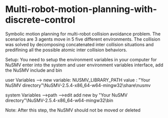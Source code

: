 # Multi-robot-motion-planning-with-discrete-control
Symbolic motion planning for multi-robot collision avoidance problem. The scenarios are 3 agents move in 5 five different environments. The collision was solved by decomposing concatenated inter collision situations and predifining all the possible atomic inter collision behaviors.

Setup:
You need to setup the environment variables in your computer for NuSMV
enter into the system and user environment variables interface, add the NuSMV include and bin

user Variables --> new 
variable: NUSMV_LIBRARY_PATH
value : "Your NuSMV directory"\NuSMV-2.5.4-x86_64-w64-mingw32\share\nusmv

system Variables -->path -->edit
add new by
"Your NuSMV directory"\NuSMV-2.5.4-x86_64-w64-mingw32\bin

Note: After this step, the NuSMV should not be moved or deleted
